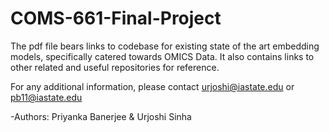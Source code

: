 # COMS-661-Final-Project
The pdf file bears links to codebase for existing state of the art embedding models, specifically catered towards OMICS Data. It also contains links to other related and useful repositories for reference.

For any additional information, please contact urjoshi@iastate.edu or pb11@iastate.edu

-Authors: Priyanka Banerjee & Urjoshi Sinha

